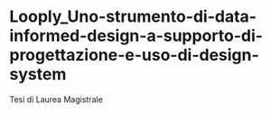 # Looply_Uno-strumento-di-data-informed-design-a-supporto-di-progettazione-e-uso-di-design-system
Tesi di Laurea Magistrale

